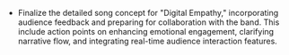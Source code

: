 - Finalize the detailed song concept for "Digital Empathy," incorporating audience feedback and preparing for collaboration with the band. This include action points on enhancing emotional engagement, clarifying narrative flow, and integrating real-time audience interaction features.